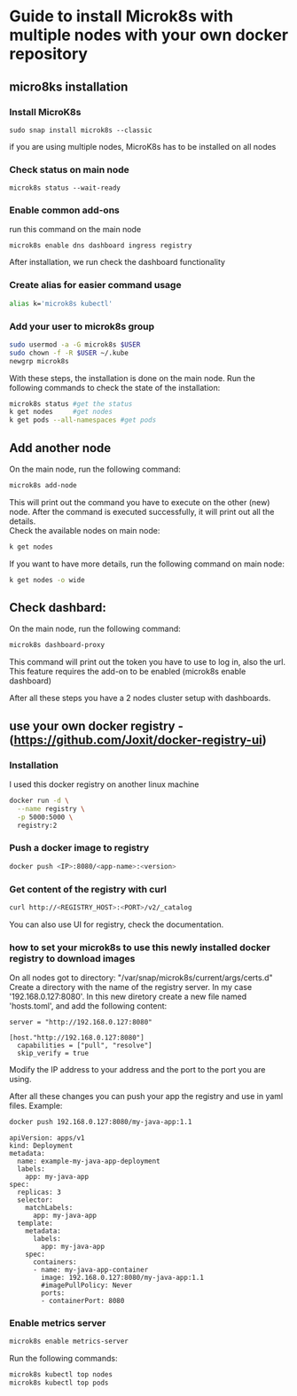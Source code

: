# Guide to install Microk8s with multiple nodes with your own docker repository  

## micro8ks installation
### Install MicroK8s
```
sudo snap install microk8s --classic
```
if you are using multiple nodes, MicroK8s has to be installed on all nodes
### Check status on main node
```
microk8s status --wait-ready
```

### Enable common add-ons
run this command on the main node
```
microk8s enable dns dashboard ingress registry
```
After installation, we run check the dashboard functionality

### Create alias for easier command usage 
```bash
alias k='microk8s kubectl'
```
### Add your user to microk8s group 
```bash
sudo usermod -a -G microk8s $USER
sudo chown -f -R $USER ~/.kube
newgrp microk8s
```
With these steps, the installation is done on the main node. Run the following commands to check the state of the installation:
```bash
microk8s status #get the status
k get nodes     #get nodes
k get pods --all-namespaces #get pods
```
## Add another node 
On the main node, run the following command:
```bash
microk8s add-node
```
This will print out the command you have to execute on the other (new) node.
After the command is executed successfully, it will print out all the details.  
Check the available nodes on main node:
```bash
k get nodes
```
If you want to have more details, run the following command on main node:
```bash
k get nodes -o wide
```

## Check dashbard:
On the main node, run the following command:
```bash
microk8s dashboard-proxy
```
This command will print out the token you have to use to log in, also the url.
This feature requires the add-on to be enabled (microk8s enable dashboard)

After all these steps you have a 2 nodes cluster setup with dashboards.


## use your own docker registry - (https://github.com/Joxit/docker-registry-ui)

### Installation
I used this docker registry on another linux machine
```bash
docker run -d \
  --name registry \
  -p 5000:5000 \
  registry:2
```
### Push a docker image to registry
```bash
docker push <IP>:8080/<app-name>:<version>
```
### Get content of the registry with curl
```bash
curl http://<REGISTRY_HOST>:<PORT>/v2/_catalog
```
You can also use UI for registry, check the documentation.

### how to set your microk8s to use this newly installed docker registry to download images
On all nodes got to directory: "/var/snap/microk8s/current/args/certs.d"
Create a directory with the name of the registry server. In my case '192.168.0.127:8080'.
In this new diretory create a new file named 'hosts.toml', and add the following content:
```declarative
server = "http://192.168.0.127:8080"

[host."http://192.168.0.127:8080"]
  capabilities = ["pull", "resolve"]
  skip_verify = true
```
Modify the IP address to your address and the port to the port you are using.

After all these changes you can push your app the registry and use in yaml files.
Example:
```bash
docker push 192.168.0.127:8080/my-java-app:1.1
```
```declarative
apiVersion: apps/v1
kind: Deployment
metadata:
  name: example-my-java-app-deployment
  labels:
    app: my-java-app
spec:
  replicas: 3 
  selector:
    matchLabels:
      app: my-java-app
  template:
    metadata:
      labels:
        app: my-java-app
    spec:
      containers:
      - name: my-java-app-container
        image: 192.168.0.127:8080/my-java-app:1.1
        #imagePullPolicy: Never
        ports:
        - containerPort: 8080 
```

### Enable metrics server
```bash
microk8s enable metrics-server
```
Run the following commands:
```bash
microk8s kubectl top nodes
microk8s kubectl top pods
```


